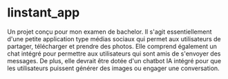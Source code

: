 # linstant_app

Un projet conçu pour mon examen de bachelor. Il s'agit essentiellement d'une petite application type médias sociaux qui permet aux utilisateurs de partager, télécharger et prendre des photos. Elle comprend également un chat intégré pour permettre aux utilisateurs qui sont amis de s'envoyer des messages. De plus, elle devrait être dotée d'un chatbot IA intégré pour que les utilisateurs puissent générer des images ou engager une conversation.
